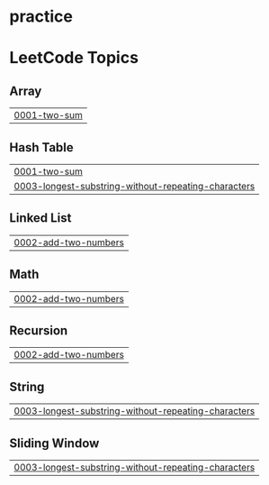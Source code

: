 # practice
<!---LeetCode Topics Start-->
# LeetCode Topics
## Array
|  |
| ------- |
| [0001-two-sum](https://github.com/aishuJL/practice/tree/master/0001-two-sum) |
## Hash Table
|  |
| ------- |
| [0001-two-sum](https://github.com/aishuJL/practice/tree/master/0001-two-sum) |
| [0003-longest-substring-without-repeating-characters](https://github.com/aishuJL/practice/tree/master/0003-longest-substring-without-repeating-characters) |
## Linked List
|  |
| ------- |
| [0002-add-two-numbers](https://github.com/aishuJL/practice/tree/master/0002-add-two-numbers) |
## Math
|  |
| ------- |
| [0002-add-two-numbers](https://github.com/aishuJL/practice/tree/master/0002-add-two-numbers) |
## Recursion
|  |
| ------- |
| [0002-add-two-numbers](https://github.com/aishuJL/practice/tree/master/0002-add-two-numbers) |
## String
|  |
| ------- |
| [0003-longest-substring-without-repeating-characters](https://github.com/aishuJL/practice/tree/master/0003-longest-substring-without-repeating-characters) |
## Sliding Window
|  |
| ------- |
| [0003-longest-substring-without-repeating-characters](https://github.com/aishuJL/practice/tree/master/0003-longest-substring-without-repeating-characters) |
<!---LeetCode Topics End-->